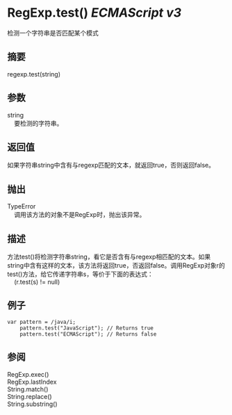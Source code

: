 # RegExp.test() _ECMAScript v3_

检测一个字符串是否匹配某个模式

## 摘要

regexp.test(string)

## 参数

string  
    要检测的字符串。

## 返回值

如果字符串string中含有与regexp匹配的文本，就返回true，否则返回false。

## 抛出

TypeError  
    调用该方法的对象不是RegExp时，抛出该异常。

## 描述

方法test()将检测字符串string，看它是否含有与regexp相匹配的文本。如果string中含有这样的文本，该方法将返回true，否返回false。调用RegExp对象r的test()方法，给它传递字符串s，等价于下面的表达式：  
    (r.test(s) != null)

## 例子

    var pattern = /java/i;
        pattern.test("JavaScript"); // Returns true
        pattern.test("ECMAScript"); // Returns false

## 参阅

RegExp.exec()  
RegExp.lastIndex  
String.match()  
String.replace()  
String.substring()

